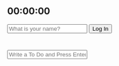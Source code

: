 <!DOCTYPE html>
<html lang="en">
<head>
    <meta charset="UTF-8">
    <meta http-equiv="X-UA-Compatible" content="IE=edge">
    <meta name="viewport" content="width=device-width, initial-scale=1.0">
    <link rel="stylesheet" href="css/style.css">
    <title>momentum</title>
</head>
<body>
  <h2 id="clock">00:00:00</h2>
    <form  id="login-form">
    <input 
    required maxlength="15"
    type="text"
    placeholder="What is your name?"
    />
    <input type="submit" value="Log In"/>
    </form>
    <form class="hidden" id="login-form">  
    </form>
    <h1 class="hidden" id="greeting"></h1>
    <form id="todo-form">
      <input type="text" placeholder="Write a To Do and Press Enter" required/>
    </form>
    <ul id="todo-list"></ul>
    <div id="quote">
      <span></span>
      <span></span>
    </div>
    <div id="weather">
      <span></span>
      <span></span>
    </div>
    <script src="momentum/js/greetings.js"></script>
    <script src="momentum/js/clock.js"></script>
    <script src="momentum/js/quotes.js"></script>
    <script src="momentum/js/background.js"></script>
    <script src="momentum/js/todo.js"></script>
    <script src="momentum/js/weather.js"></script>
    <h1 id="greeting" class="hidden"></h1>
</body>
</html>
